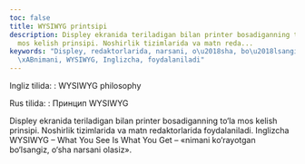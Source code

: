 ```yaml
---
toc: false
title: WYSIWYG printsipi
description: Displey ekranida teriladigan bilan printer bosadiganning to&lsquo;la
  mos kelish prinsipi. Noshirlik tizimlarida va matn reda...
keywords: "Displey, redaktorlarida, narsani, o\u2018sha, bo\u2018lsangiz, ko\u2018rayotgan,
  \xABnimani, WYSIWYG, Inglizcha, foydalaniladi"
---
```


Ingliz tilida:
:   WYSIWYG philosophy

Rus tilida:
:   Принцип WYSIWYG

Displey ekranida teriladigan bilan printer bosadiganning to‘la mos kelish prinsipi. Noshirlik tizimlarida va matn redaktorlarida foydalaniladi. Inglizcha WYSIWYG – What You See Is What You Get – «nimani ko‘rayotgan bo‘lsangiz, o‘sha narsani olasiz».